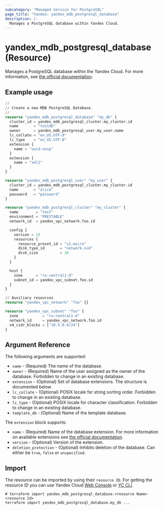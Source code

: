 ```yaml
---
subcategory: "Managed Service for PostgreSQL"
page_title: "Yandex: yandex_mdb_postgresql_database"
description: |-
  Manages a PostgreSQL database within Yandex Cloud.
---
```


# yandex_mdb_postgresql_database (Resource)

Manages a PostgreSQL database within the Yandex Cloud. For more information, see [the official documentation](https://yandex.cloud/docs/managed-postgresql/).

## Example usage

```terraform
//
// Create a new MDB PostgreSQL Database.
//
resource "yandex_mdb_postgresql_database" "my_db" {
  cluster_id = yandex_mdb_postgresql_cluster.my_cluster.id
  name       = "testdb"
  owner      = yandex_mdb_postgresql_user.my_user.name
  lc_collate = "en_US.UTF-8"
  lc_type    = "en_US.UTF-8"
  extension {
    name = "uuid-ossp"
  }
  extension {
    name = "xml2"
  }
}

resource "yandex_mdb_postgresql_user" "my_user" {
  cluster_id = yandex_mdb_postgresql_cluster.my_cluster.id
  name       = "alice"
  password   = "password"
}

resource "yandex_mdb_postgresql_cluster" "my_cluster" {
  name        = "test"
  environment = "PRESTABLE"
  network_id  = yandex_vpc_network.foo.id

  config {
    version = 15
    resources {
      resource_preset_id = "s2.micro"
      disk_type_id       = "network-ssd"
      disk_size          = 16
    }
  }

  host {
    zone      = "ru-central1-d"
    subnet_id = yandex_vpc_subnet.foo.id
  }
}

// Auxiliary resources
resource "yandex_vpc_network" "foo" {}

resource "yandex_vpc_subnet" "foo" {
  zone           = "ru-central1-d"
  network_id     = yandex_vpc_network.foo.id
  v4_cidr_blocks = ["10.5.0.0/24"]
}
```

## Argument Reference

The following arguments are supported:

* `name` - (Required) The name of the database.
* `owner` - (Required) Name of the user assigned as the owner of the database. Forbidden to change in an existing database.
* `extension` - (Optional) Set of database extensions. The structure is documented below
* `lc_collate` - (Optional) POSIX locale for string sorting order. Forbidden to change in an existing database.
* `lc_type` - (Optional) POSIX locale for character classification. Forbidden to change in an existing database.
* `template_db` - (Optional) Name of the template database.

The `extension` block supports:

* `name` - (Required) Name of the database extension. For more information on available extensions see [the official documentation](https://yandex.cloud/docs/managed-postgresql/operations/cluster-extensions).
* `version` - (Optional) Version of the extension.
* `deletion_protection` - (Optional) Inhibits deletion of the database. Can either be `true`, `false` or `unspecified`.

## Import

The resource can be imported by using their `resource ID`. For getting the resource ID you can use Yandex Cloud [Web Console](https://console.yandex.cloud) or [YC CLI](https://yandex.cloud/docs/cli/quickstart).

```shell
# terraform import yandex_mdb_postgresql_database.<resource Name> <resource Id>
terraform import yandex_mdb_postgresql_database.my_db ...
```
